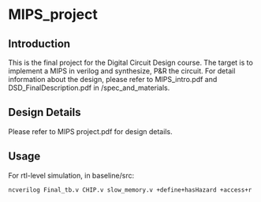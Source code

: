# MIPS_project   
## Introduction   
This is the final project for the Digital Circuit Design course. The target is to implement a MIPS in verilog and synthesize, P&R the circuit. For detail information about the design, please refer to MIPS_intro.pdf and DSD_FinalDescription.pdf in /spec_and_materials.
## Design Details
Please refer to MIPS project.pdf for design details.
## Usage
For rtl-level simulation, in baseline/src:   
```
ncverilog Final_tb.v CHIP.v slow_memory.v +define+hasHazard +access+r
```   
